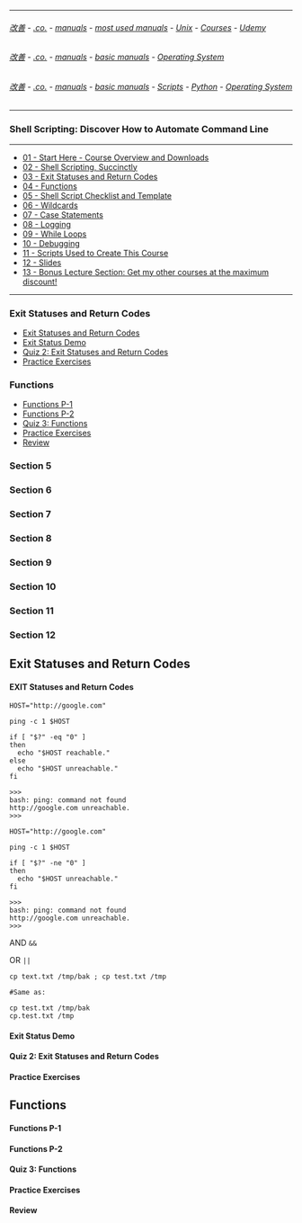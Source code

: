 
---

###### [改善](https://github.com/ttltrk/0C/blob/master/README.MD) - [.co.](https://github.com/ttltrk/PRG/blob/master/CODING.MD) - [manuals](https://github.com/ttltrk/PRG/blob/master/MAN.MD) - [most used manuals](https://github.com/ttltrk/PRG/blob/master/MUM.MD) - [Unix](https://github.com/ttltrk/ELSE/blob/master/SHELL/OUM/OUM.MD) - [Courses](https://github.com/ttltrk/ELSE/blob/master/SHELL/OUM/COURSES/COURSES.MD) - [Udemy](https://github.com/ttltrk/ELSE/blob/master/SHELL/OUM/COURSES/UDEMY/UDEMY.MD)

###### [改善](https://github.com/ttltrk/0C/blob/master/README.MD) - [.co.](https://github.com/ttltrk/PRG/blob/master/CODING.MD) - [manuals](https://github.com/ttltrk/PRG/blob/master/MAN.MD) - [basic manuals](https://github.com/ttltrk/PRG/blob/master/MANUALS.MD) - [Operating System](https://github.com/ttltrk/ELSE/blob/master/BMOS/BMOS.MD)


###### [改善](https://github.com/ttltrk/0C/blob/master/README.MD) - [.co.](https://github.com/ttltrk/PRG/blob/master/CODING.MD) - [manuals](https://github.com/ttltrk/PRG/blob/master/MAN.MD) - [basic manuals](https://github.com/ttltrk/PRG/blob/master/MANUALS.MD) - [Scripts](https://github.com/ttltrk/PRG/blob/master/PY/DOC/SC/SC.MD) - [Python](https://github.com/ttltrk/PRG/blob/master/PY/DOC/OPYM/OPYM.MD) - [Operating System](https://github.com/ttltrk/PRG/blob/master/PY/DOC/OPYM/12/OS.MD)

---

### Shell Scripting: Discover How to Automate Command Line

---

* [01 - Start Here - Course Overview and Downloads](https://github.com/ttltrk/ELSE/blob/master/SHELL/SH_SCR/01/01.MD)
* [02 - Shell Scripting, Succinctly](https://github.com/ttltrk/ELSE/blob/master/SHELL/SH_SCR/02/01.MD)
* [03 - Exit Statuses and Return Codes](https://github.com/ttltrk/ELSE/blob/master/SHELL/SH_SCR/03/01.MD)
* [04 - Functions](https://github.com/ttltrk/ELSE/blob/master/SHELL/SH_SCR/04/01.MD)
* [05 - Shell Script Checklist and Template](https://github.com/ttltrk/ELSE/blob/master/SHELL/SH_SCR/05/01.MD)
* [06 - Wildcards](https://github.com/ttltrk/ELSE/blob/master/SHELL/SH_SCR/06/01.MD)
* [07 - Case Statements](https://github.com/ttltrk/ELSE/blob/master/SHELL/SH_SCR/07/01.MD)
* [08 - Logging](https://github.com/ttltrk/ELSE/blob/master/SHELL/SH_SCR/08/01.MD)
* [09 - While Loops](https://github.com/ttltrk/ELSE/blob/master/SHELL/SH_SCR/09/01.MD)
* [10 - Debugging](https://github.com/ttltrk/ELSE/blob/master/SHELL/SH_SCR/10/01.MD)
* [11 - Scripts Used to Create This Course](https://github.com/ttltrk/ELSE/blob/master/SHELL/SH_SCR/11/01.MD)
* [12 - Slides](https://github.com/ttltrk/ELSE/blob/master/SHELL/SH_SCR/12/01.MD)
* [13 - Bonus Lecture Section: Get my other courses at the maximum discount!](https://github.com/ttltrk/ELSE/blob/master/SHELL/SH_SCR/13/01.MD)

---

### Exit Statuses and Return Codes
  * <a href='#8'>Exit Statuses and Return Codes</a>
  * <a href='#9'>Exit Status Demo</a>
  * <a href='#10'>Quiz 2: Exit Statuses and Return Codes</a>
  * <a href='#11'>Practice Exercises</a>

### Functions
  * <a href='#12'>Functions P-1</a>
  * <a href='#13'>Functions P-2</a>
  * <a href='#14'>Quiz 3: Functions</a>
  * <a href='#15'>Practice Exercises</a>
  * <a href='#16'>Review</a>

### Section 5

### Section 6

### Section 7

### Section 8

### Section 9

### Section 10

### Section 11

### Section 12

Exit Statuses and Return Codes
------

#### <h4 id='8'>EXIT Statuses and Return Codes</h4>

```shell
HOST="http://google.com"

ping -c 1 $HOST

if [ "$?" -eq "0" ]
then
  echo "$HOST reachable."
else
  echo "$HOST unreachable."
fi

>>>
bash: ping: command not found
http://google.com unreachable.
>>>
```

```shell
HOST="http://google.com"

ping -c 1 $HOST

if [ "$?" -ne "0" ]
then
  echo "$HOST unreachable."
fi

>>>
bash: ping: command not found
http://google.com unreachable.
>>>
```

AND  ```&&```

OR ```||```

```shell
cp text.txt /tmp/bak ; cp test.txt /tmp

#Same as:

cp test.txt /tmp/bak
cp.test.txt /tmp
```

#### <h4 id='9'>Exit Status Demo</h4>

#### <h4 id='10'>Quiz 2: Exit Statuses and Return Codes</h4>

#### <h4 id='11'>Practice Exercises</h4>

Functions
------

#### <h4 id='12'>Functions P-1</h4>

#### <h4 id='13'>Functions P-2</h4>

#### <h4 id='14'>Quiz 3: Functions</h4>

#### <h4 id='15'>Practice Exercises</h4>

#### <h4 id='16'>Review</h4>

